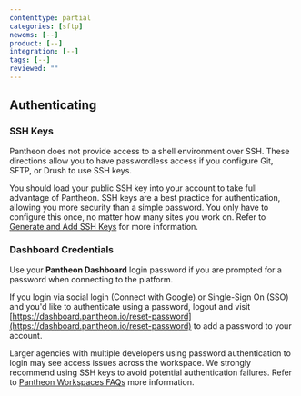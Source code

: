 ```yaml
---
contenttype: partial
categories: [sftp]
newcms: [--]
product: [--]
integration: [--]
tags: [--]
reviewed: ""
---
```


## Authenticating

### SSH Keys

Pantheon does not provide access to a shell environment over SSH. These directions allow you to have passwordless access if you configure Git, SFTP, or Drush to use SSH keys.

You should load your public SSH key into your account to take full advantage of Pantheon. SSH keys are a best practice for authentication, allowing you more security than a simple password. You only have to configure this once, no matter how many sites you work on. Refer to [Generate and Add SSH Keys](/ssh-keys) for more information.

### Dashboard Credentials

Use your **Pantheon Dashboard** login password if you are prompted for a password when connecting to the platform.

<Alert title="Note" type="info">

If you login via social login (Connect with Google) or Single-Sign On (SSO) and you'd like to authenticate using a password, logout and visit [https://dashboard.pantheon.io/reset-password](https://dashboard.pantheon.io/reset-password) to add a password to your account.

</Alert>

Larger agencies with multiple developers using password authentication to login may see access issues across the workspace. We strongly recommend using SSH keys to avoid potential authentication failures. Refer to [Pantheon Workspaces FAQs](/guides/account-mgmt/workspace-sites-teams/workspaces#why-do-login-attempts-fail-for-all-users-across-my-organization-simultaneously?) more information.